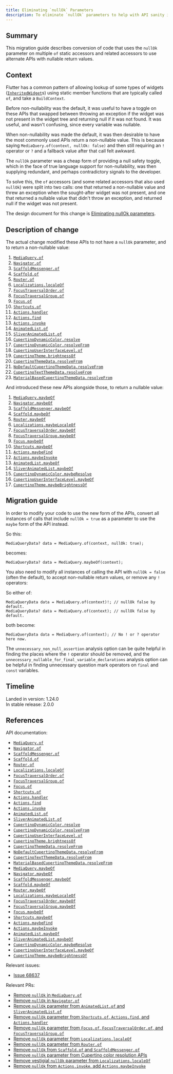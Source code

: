 ```yaml
---
title: Eliminating `nullOk` Parameters
description: To eliminate `nullOk` parameters to help with API sanity in the face of null safety.
---
```


## Summary

This migration guide describes conversion of code that uses the `nullOk`
parameter on multiple `of` static accessors and related accessors to use
alternate APIs with nullable return values.

## Context

Flutter has a common pattern of allowing lookup of some types of widgets
([`InheritedWidget`][]s) using static member functions that are typically called
`of`, and take a `BuildContext`.

Before non-nullability was the default, it was useful to have a toggle on these
APIs that swapped between throwing an exception if the widget was not present in
the widget tree and returning null if it was not found. It was useful, and
wasn't confusing, since every variable was nullable.

When non-nullability was made the default, it was then desirable to have the
most commonly used APIs return a non-nullable value. This is because saying
`MediaQuery.of(context, nullOk: false)` and then still requiring an `!` operator
or `?` and a fallback value after that call felt awkward.

The `nullOk` parameter was a cheap form of providing a null safety toggle, which
in the face of true language support for non-nullability, was then supplying
redundant, and perhaps contradictory signals to the developer.

To solve this, the `of` accessors (and some related accessors that also used
`nullOk`) were split into two calls: one that returned a non-nullable value and
threw an exception when the sought-after widget was not present, and one that
returned a nullable value that didn't throw an exception, and returned null if
the widget was not present.

The design document for this change is [Eliminating nullOk parameters][].

[Eliminating nullOk parameters]: /go/eliminating-nullok-parameters


## Description of change

The actual change modified these APIs to not have a `nullOk` parameter, and to
return a non-nullable value:

1. [`MediaQuery.of`][]
1. [`Navigator.of`][]
1. [`ScaffoldMessenger.of`][]
1. [`Scaffold.of`][]
1. [`Router.of`][]
1. [`Localizations.localeOf`][]
1. [`FocusTraversalOrder.of`][]
1. [`FocusTraversalGroup.of`][]
1. [`Focus.of`][]
1. [`Shortcuts.of`][]
1. [`Actions.handler`][]
1. [`Actions.find`][]
1. [`Actions.invoke`][]
1. [`AnimatedList.of`][]
1. [`SliverAnimatedList.of`][]
1. [`CupertinoDynamicColor.resolve`][]
1. [`CupertinoDynamicColor.resolveFrom`][]
1. [`CupertinoUserInterfaceLevel.of`][]
1. [`CupertinoTheme.brightnessOf`][]
1. [`CupertinoThemeData.resolveFrom`][]
1. [`NoDefaultCupertinoThemeData.resolveFrom`][]
1. [`CupertinoTextThemeData.resolveFrom`][]
1. [`MaterialBasedCupertinoThemeData.resolveFrom`][]

And introduced these new APIs alongside those, to return a nullable
value:

1. [`MediaQuery.maybeOf`][]
1. [`Navigator.maybeOf`][]
1. [`ScaffoldMessenger.maybeOf`][]
1. [`Scaffold.maybeOf`][]
1. [`Router.maybeOf`][]
1. [`Localizations.maybeLocaleOf`][]
1. [`FocusTraversalOrder.maybeOf`][]
1. [`FocusTraversalGroup.maybeOf`][]
1. [`Focus.maybeOf`][]
1. [`Shortcuts.maybeOf`][]
1. [`Actions.maybeFind`][]
1. [`Actions.maybeInvoke`][]
1. [`AnimatedList.maybeOf`][]
1. [`SliverAnimatedList.maybeOf`][]
1. [`CupertinoDynamicColor.maybeResolve`][]
1. [`CupertinoUserInterfaceLevel.maybeOf`][]
1. [`CupertinoTheme.maybeBrightnessOf`][]

## Migration guide

In order to modify your code to use the new form of the APIs, convert all
instances of calls that include `nullOk = true` as a parameter to use the
`maybe` form of the API instead.

So this:

```
MediaQueryData? data = MediaQuery.of(context, nullOk: true);
```

becomes:

```
MediaQueryData? data = MediaQuery.maybeOf(context);
```

You also need to modify all instances of calling the API with `nullOk =
false` (often the default), to accept non-nullable return values, or remove any
`!` operators:

So either of:
```
MediaQueryData data = MediaQuery.of(context)!; // nullOk false by default.
MediaQueryData? data = MediaQuery.of(context); // nullOk false by default.
```

both become:
```
MediaQueryData data = MediaQuery.of(context); // No ! or ? operator here now.
```

The `unnecessary_non_null_assertion` analysis option can be quite helpful in
finding the places where the `!` operator should be removed, and the
`unnecessary_nullable_for_final_variable_declarations` analysis option can be
helpful in finding unnecessary question mark operators on `final` and `const`
variables.

## Timeline

Landed in version: 1.24.0<br>
In stable release: 2.0.0

## References

API documentation:
 * [`MediaQuery.of`][]
 * [`Navigator.of`][]
 * [`ScaffoldMessenger.of`][]
 * [`Scaffold.of`][]
 * [`Router.of`][]
 * [`Localizations.localeOf`][]
 * [`FocusTraversalOrder.of`][]
 * [`FocusTraversalGroup.of`][]
 * [`Focus.of`][]
 * [`Shortcuts.of`][]
 * [`Actions.handler`][]
 * [`Actions.find`][]
 * [`Actions.invoke`][]
 * [`AnimatedList.of`][]
 * [`SliverAnimatedList.of`][]
 * [`CupertinoDynamicColor.resolve`][]
 * [`CupertinoDynamicColor.resolveFrom`][]
 * [`CupertinoUserInterfaceLevel.of`][]
 * [`CupertinoTheme.brightnessOf`][]
 * [`CupertinoThemeData.resolveFrom`][]
 * [`NoDefaultCupertinoThemeData.resolveFrom`][]
 * [`CupertinoTextThemeData.resolveFrom`][]
 * [`MaterialBasedCupertinoThemeData.resolveFrom`][]
 * [`MediaQuery.maybeOf`][]
 * [`Navigator.maybeOf`][]
 * [`ScaffoldMessenger.maybeOf`][]
 * [`Scaffold.maybeOf`][]
 * [`Router.maybeOf`][]
 * [`Localizations.maybeLocaleOf`][]
 * [`FocusTraversalOrder.maybeOf`][]
 * [`FocusTraversalGroup.maybeOf`][]
 * [`Focus.maybeOf`][]
 * [`Shortcuts.maybeOf`][]
 * [`Actions.maybeFind`][]
 * [`Actions.maybeInvoke`][]
 * [`AnimatedList.maybeOf`][]
 * [`SliverAnimatedList.maybeOf`][]
 * [`CupertinoDynamicColor.maybeResolve`][]
 * [`CupertinoUserInterfaceLevel.maybeOf`][]
 * [`CupertinoTheme.maybeBrightnessOf`][]

Relevant issues:
* [Issue 68637][]

Relevant PRs:
* [Remove `nullOk` in `MediaQuery.of`][]
* [Remove `nullOk` in `Navigator.of`][]
* [Remove `nullOk` parameter from `AnimatedList.of` and `SliverAnimatedList.of`][]
* [Remove `nullOk` parameter from `Shortcuts.of`, `Actions.find`, and `Actions.handler`][]
* [Remove `nullOk` parameter from `Focus.of`, `FocusTraversalOrder.of`, and `FocusTraversalGroup.of`][]
* [Remove `nullOk` parameter from `Localizations.localeOf`][]
* [Remove `nullOk` parameter from `Router.of`][]
* [Remove `nullOk` from `Scaffold.of` and `ScaffoldMessenger.of`][]
* [Remove `nullOk` parameter from Cupertino color resolution APIs][]
* [Remove vestigial `nullOk` parameter from `Localizations.localeOf`][]
* [Remove `nullOk` from `Actions.invoke`, add `Actions.maybeInvoke`][]

[`MediaQuery.of`]: {{site.api}}/flutter/widgets/MediaQuery/of.html
[`Navigator.of`]: {{site.api}}/flutter/widgets/Navigator/of.html
[`ScaffoldMessenger.of`]: {{site.api}}/flutter/material/ScaffoldMessenger/of.html
[`Scaffold.of`]: {{site.api}}/flutter/material/Scaffold/of.html
[`Router.of`]: {{site.api}}/flutter/widgets/Router/of.html
[`Localizations.localeOf`]: {{site.api}}/flutter/widgets/Localizations/localeOf.html
[`FocusTraversalOrder.of`]: {{site.api}}/flutter/widgets/FocusTraversalOrder/of.html
[`FocusTraversalGroup.of`]: {{site.api}}/flutter/widgets/FocusTraversalGroup/of.html
[`Focus.of`]: {{site.api}}/flutter/widgets/Focus/of.html
[`Shortcuts.of`]: {{site.api}}/flutter/widgets/Shortcuts/of.html
[`Actions.handler`]: {{site.api}}/flutter/widgets/Actions/handler.html
[`Actions.find`]: {{site.api}}/flutter/widgets/Actions/find.html
[`Actions.invoke`]: {{site.api}}/flutter/widgets/Actions/invoke.html
[`AnimatedList.of`]: {{site.api}}/flutter/widgets/AnimatedList/of.html
[`SliverAnimatedList.of`]: {{site.api}}/flutter/widgets/SliverAnimatedList/of.html
[`CupertinoDynamicColor.resolve`]: {{site.api}}/flutter/cupertino/CupertinoDynamicColor/resolve.html
[`CupertinoDynamicColor.resolveFrom`]: {{site.api}}/flutter/cupertino/CupertinoDynamicColor/resolveFrom.html
[`CupertinoUserInterfaceLevel.of`]: {{site.api}}/flutter/cupertino/CupertinoUserInterfaceLevel/of.html
[`CupertinoTheme.brightnessOf`]: {{site.api}}/flutter/cupertino/CupertinoTheme/brightnessOf.html
[`CupertinoThemeData.resolveFrom`]: {{site.api}}/flutter/cupertino/CupertinoThemeData/resolveFrom.html
[`NoDefaultCupertinoThemeData.resolveFrom`]: {{site.api}}/flutter/cupertino/NoDefaultCupertinoThemeData/resolveFrom.html
[`CupertinoTextThemeData.resolveFrom`]: {{site.api}}/flutter/cupertino/CupertinoTextThemeData/resolveFrom.html
[`MaterialBasedCupertinoThemeData.resolveFrom`]: {{site.api}}/flutter/cupertino/MaterialBasedCupertinoThemeData/resolveFrom.html
[`MediaQuery.maybeOf`]: {{site.api}}/flutter/widgets/MediaQuery/maybeOf.html
[`Navigator.maybeOf`]: {{site.api}}/flutter/widgets/Navigator/maybeOf.html
[`ScaffoldMessenger.maybeOf`]: {{site.api}}/flutter/material/ScaffoldMessenger/maybeOf.html
[`Scaffold.maybeOf`]: {{site.api}}/flutter/material/Scaffold/maybeOf.html
[`Router.maybeOf`]: {{site.api}}/flutter/widgets/Router/maybeOf.html
[`Localizations.maybeLocaleOf`]: {{site.api}}/flutter/widgets/Localizations/maybeLocaleOf.html
[`FocusTraversalOrder.maybeOf`]: {{site.api}}/flutter/widgets/FocusTraversalOrder/maybeOf.html
[`FocusTraversalGroup.maybeOf`]: {{site.api}}/flutter/widgets/FocusTraversalGroup/maybeOf.html
[`Focus.maybeOf`]: {{site.api}}/flutter/widgets/Focus/maybeOf.html
[`Shortcuts.maybeOf`]: {{site.api}}/flutter/widgets/Shortcuts/maybeOf.html
[`Actions.maybeFind`]: {{site.api}}/flutter/widgets/Actions/maybeFind.html
[`Actions.maybeInvoke`]: {{site.api}}/flutter/widgets/Actions/maybeInvoke.html
[`AnimatedList.maybeOf`]: {{site.api}}/flutter/widgets/AnimatedList/maybeOf.html
[`SliverAnimatedList.maybeOf`]: {{site.api}}/flutter/widgets/SliverAnimatedList/maybeOf.html
[`CupertinoDynamicColor.maybeResolve`]: {{site.api}}/flutter/cupertino/CupertinoDynamicColor/maybeResolve.html
[`CupertinoUserInterfaceLevel.maybeOf`]: {{site.api}}/flutter/cupertino/CupertinoUserInterfaceLevel/maybeOf.html
[`CupertinoTheme.maybeBrightnessOf`]: {{site.api}}/flutter/cupertino/CupertinoTheme/maybeBrightnessOf.html
[`InheritedWidget`]: {{site.api}}/flutter/widgets/InheritedWidget-class.html
[Issue 68637]: {{site.github}}/flutter/flutter/issues/68637
[Remove `nullOk` in `MediaQuery.of`]: {{site.github}}/flutter/flutter/pull/68736
[Remove `nullOk` in `Navigator.of`]: {{site.github}}/flutter/flutter/pull/70726
[Remove `nullOk` parameter from `AnimatedList.of` and `SliverAnimatedList.of`]: {{site.github}}/flutter/flutter/pull/68925
[Remove `nullOk` parameter from `Shortcuts.of`, `Actions.find`, and `Actions.handler`]: {{site.github}}/flutter/flutter/pull/68921
[Remove `nullOk` parameter from `Shortcuts.of`, `Actions.find`, and `Actions.handler`]: {{site.github}}/flutter/flutter/pull/68921
[Remove `nullOk` parameter from `Focus.of`, `FocusTraversalOrder.of`, and `FocusTraversalGroup.of`]: {{site.github}}/flutter/flutter/pull/68917
[Remove `nullOk` parameter from `Localizations.localeOf`]: {{site.github}}/flutter/flutter/pull/68911
[Remove `nullOk` parameter from `Router.of`]: {{site.github}}/flutter/flutter/pull/68910
[Remove `nullOk` from `Scaffold.of` and `ScaffoldMessenger.of`]: {{site.github}}/flutter/flutter/pull/68908
[Remove `nullOk` parameter from Cupertino color resolution APIs]: {{site.github}}/flutter/flutter/pull/68905
[Remove vestigial `nullOk` parameter from `Localizations.localeOf`]: {{site.github}}/flutter/flutter/pull/74657
[Remove `nullOk` from `Actions.invoke`, add `Actions.maybeInvoke`]: {{site.github}}/flutter/flutter/pull/74680

